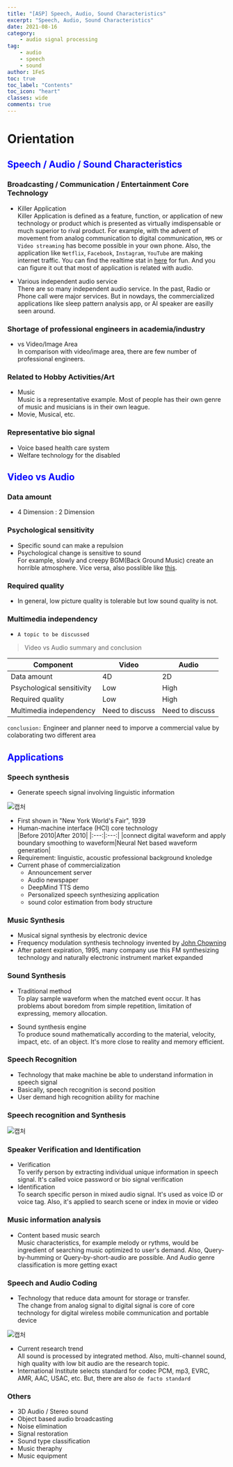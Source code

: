 ```yaml
---
title: "[ASP] Speech, Audio, Sound Characteristics"
excerpt: "Speech, Audio, Sound Characteristics"
date: 2021-08-16
category:
    - audio signal processing
tag:
    - audio
    - speech
    - sound
author: 1FeS
toc: true
toc_label: "Contents"
toc_icon: "heart"
classes: wide
comments: true
---
```


# Orientation
## <span style="color: blue;">Speech / Audio / Sound Characteristics</span>

### Broadcasting / Communication / Entertainment Core Technology 
- Killer Application  
  Killer Application is defined as a feature, function, or application of new technology or product which is presented as virtually imdispensable or much superior to rival product. For example, with the advent of movement from analog communication to digital communication, `MMS` or `Video streaming` has become possible in your own phone. Also, the application like `Netflix`, `Facebook`, `Instagram`, `YouTube` are making internet traffic. You can find the realtime stat in [here](https://www.internetlivestats.com/) for fun. And you can figure it out that most of application is related with audio.

- Various independent audio service  
  There are so many independent audio service. In the past, Radio or Phone call were major services. But in nowdays, the commercialized applications like sleep pattern analysis app, or AI speaker are easilly seen around.

### Shortage of professional engineers in academia/industry
- vs Video/Image Area  
  In comparison with video/image area, there are few number of professional engineers.

### Related to Hobby Activities/Art
- Music  
  Music is a representative example. Most of people has their own genre of music and musicians is in their own league.
- Movie, Musical, etc.

### Representative bio signal
- Voice based health care system
- Welfare technology for the disabled

## <span style="color: blue;">Video vs Audio</span>

### Data amount 
- 4 Dimension : 2 Dimension

### Psychological sensitivity
- Specific sound can make a repulsion
- Psychological change is sensitive to sound  
  For example, slowly and creepy BGM(Back Ground Music) create an horrible atmosphere. Vice versa, also posslible like [this](https://youtu.be/ghNci2gUpSk).

### Required quality
- In general, low picture quality is tolerable but low sound quality is not.

### Multimedia independency
- `A topic to be discussed`

> Video vs Audio summary and conclusion

|Component|Video|Audio|
|---|---|---|
|Data amount|4D|2D|
|Psychological sensitivity|Low|High|
|Required quality|Low|High|
|Multimedia independency|Need to discuss| Need to discuss|

`conclusion:` Engineer and planner need to imporve a commercial value by colaborating two different area

## <span style="color: blue;">Applications</span>
### Speech synthesis
- Generate speech signal involving linguistic information
  
![캡처](https://user-images.githubusercontent.com/49026408/89806744-81e14400-db72-11ea-9d89-c9b2482be526.JPG)

- First shown in "New York World's Fair", 1939
- Human-machine interface (HCI) core technology  
  |Before 2010|After 2010|
  |:---:|:---:|
  |connect digital waveform and apply boundary smoothing to waveform|Neural Net based waveform generation|
- Requirement: linguistic, acoustic professional background knoledge
- Current phase of commercialization  
  * Announcement server
  * Audio newspaper
  * DeepMind TTS demo
  * Personalized speech synthesizing application
  * sound color estimation from body structure

### Music Synthesis
- Musical signal synthesis by electronic device
- Frequency modulation synthesis technology invented by [John Chowning](https://en.wikipedia.org/wiki/John_Chowning)
- After patent expiration, 1995, many company use this FM synthesizing technology and naturally electronic instrument market expanded

### Sound Synthesis
- Traditional method  
  To play sample waveform when the matched event occur. It has problems about boredom from simple repetition, limitation of expressing, memory allocation.

- Sound synthesis engine  
  To produce sound mathematically according to the material, velocity, impact, etc. of an object. It's more close to reality and memory efficient.

### Speech Recognition
- Technology that make machine be able to understand information in speech signal
- Basically, speech recognition is second position
- User demand high recognition ability for machine

### Speech recognition and Synthesis
![캡처](https://user-images.githubusercontent.com/49026408/89809449-87d92400-db76-11ea-8cae-a0b3a04c819a.JPG)

### Speaker Verification and Identification
- Verification  
  To verify person by extracting individual unique information in speech signal. It's called voice password or bio signal verification
- Identification  
  To search specific person in mixed audio signal. It's used as voice ID or voice tag. Also, it's applied to search scene or index in movie or video

### Music information analysis
- Content based music search  
  Music characteristics, for example melody or rythms, would be ingredient of searching music optimized to user's demand. Also, Query-by-humming or Query-by-short-audio are possible. And Audio genre classification is more getting exact

### Speech and Audio Coding
- Technology that reduce data amount for storage or transfer.  
  The change from analog signal to digital signal is core of core technology for digital wireless mobile communication and portable device  
  
![캡처](https://user-images.githubusercontent.com/49026408/89812430-18196800-db7b-11ea-9be4-78c9049825aa.JPG)
- Current research trend  
  All sound is processed by integrated method. Also, multi-channel sound, high quality with low bit audio are the research topic.
- International Institute selects standard for codec
  PCM, mp3, EVRC, AMR, AAC, USAC, etc. But, there are also `de facto standard`

### Others
- 3D Audio / Stereo sound
- Object based audio broadcasting
- Noise elimination
- Signal restoration
- Sound type classification
- Music theraphy
- Music equipment